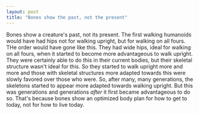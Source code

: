 ```yaml
---
layout: post
title: "Bones show the past, not the present"
---
```


Bones show a creature's past, not its present. The first walking humanoids would have had hips not for walking upright, but for walking on all fours. THe order would have gone like this. They had wide hips, ideal for walking on all fours, when it started to become more advantageous to walk upright. They were certainly able to do this in their current bodies, but their skeletal structure wasn't ideal for this. So they started to walk upright more and more and those with skeletal structures more adapted towards this were slowly favored over those who were. So, after many, many generations, the skeletons started to appear more adapted towards walking upright. But this was generations and generations *after* it first became advantageous to do so. That's because bones show an optimized body plan for how to get to today, not for how to live today.

